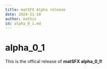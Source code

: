 ```yaml
---
title: matSFX Alpha release
date: 2024-11-10
author: mathis
id: alpha_0_1.md
---
```


# alpha_0_1

This is the offical release of **matSFX alpha_0_1!**